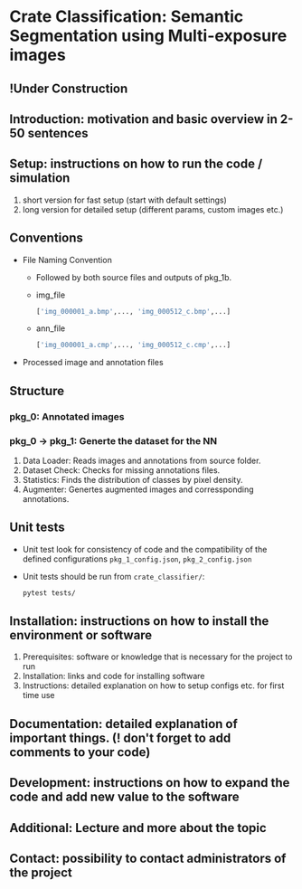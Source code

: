 # Crate Classification: Semantic Segmentation using Multi-exposure images

## !Under Construction

## Introduction: motivation and basic overview in 2-50 sentences

## Setup: instructions on how to run the code / simulation

1. short version for fast setup (start with default settings)
2. long version for detailed setup (different params, custom images etc.)

## Conventions

* File Naming Convention
  * Followed by both source files and outputs of pkg_1b.
  * img_file

    ```python
    ['img_000001_a.bmp',..., 'img_000512_c.bmp',...]
    ```

  * ann_file

    ```python
    ['img_000001_a.cmp',..., 'img_000512_c.cmp',...]
    ```

* Processed image and annotation files

## Structure

### pkg_0: Annotated images

### pkg_0 -> pkg_1: Generte the dataset for the NN

1. Data Loader: Reads images and annotations from source folder.
2. Dataset Check: Checks for missing annotations files.
3. Statistics: Finds the distribution of classes by pixel density.
4. Augmenter: Genertes augmented images and corressponding annotations.

## Unit tests

* Unit test look for consistency of code and the compatibility of the defined configurations `pkg_1_config.json`, `pkg_2_config.json`
* Unit tests should be run from `crate_classifier/`:

    ```bash
    pytest tests/
    ```

## Installation: instructions on how to install the environment or software

1. Prerequisites: software or knowledge that is necessary for the project to run
2. Installation: links and code for installing software
3. Instructions: detailed explanation on how to setup configs etc. for first time use

## Documentation: detailed explanation of important things. (! don't forget to add comments to your code)

## Development: instructions on how to expand the code and add new value to the software

## Additional: Lecture and more about the topic

## Contact: possibility to contact administrators of the project
